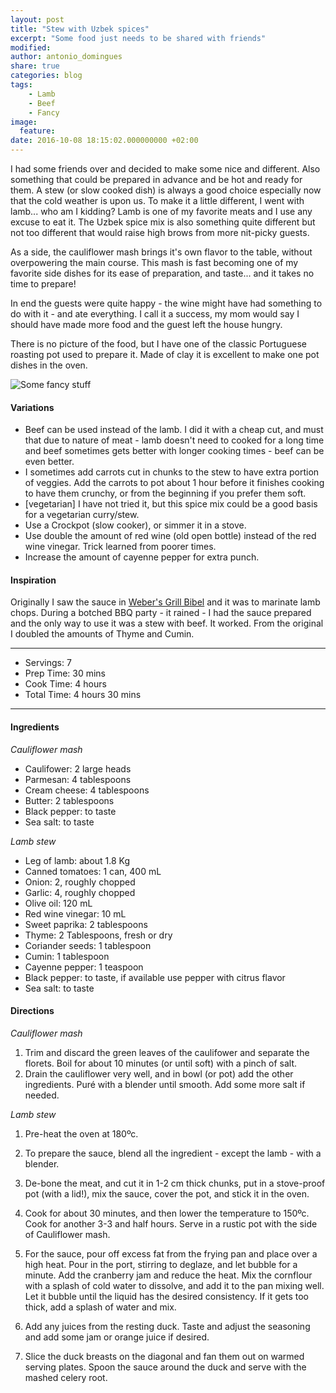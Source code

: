 ```yaml
---
layout: post
title: "Stew with Uzbek spices"
excerpt: "Some food just needs to be shared with friends"
modified:
author: antonio_domingues
share: true
categories: blog
tags:
    - Lamb
    - Beef
    - Fancy
image:
  feature:
date: 2016-10-08 18:15:02.000000000 +02:00
---
```


I had some friends over and decided to make some nice and different. Also something that could be prepared in advance and be hot and ready for them. A stew (or slow cooked dish) is always a good choice especially now that the cold weather is upon us. To make it a little different, I went with lamb... who am I kidding? Lamb is one of my favorite meats and I use any excuse to eat it. The Uzbek spice mix is also something quite different but not too different that would raise high brows from more nit-picky guests.

As a side, the cauliflower mash brings it's own flavor to the table, without overpowering the main course. This mash is fast becoming one of my favorite side dishes for its ease of preparation, and taste... and it takes no time to prepare!

In end the guests were quite happy - the wine might have had something to do with it - and ate everything. I call it a success, my mom would say I should have made more food and the guest left the house hungry.

There is no picture of the food, but I have one of the classic Portuguese roasting pot used to prepare it. Made of clay it is excellent to make one pot dishes in the oven.

![Some fancy stuff](https://dl.dropboxusercontent.com/u/9519660/foodforthepeople/img/ClayPot.jpg)


#### Variations

- Beef can be used instead of the lamb. I did it with a cheap cut, and must that due to nature of meat - lamb doesn't need to cooked for a long time and beef sometimes gets better with longer cooking times - beef can be even better.
- I sometimes add carrots cut in chunks to the stew to have extra portion of veggies. Add the carrots to pot about 1 hour before it finishes cooking to have them crunchy, or from the beginning if you prefer them soft. 
- [vegetarian] I have not tried it, but this spice mix could be a good basis for a vegetarian curry/stew. 
- Use a Crockpot (slow cooker), or simmer it in a stove.
- Use double the amount of red wine (old open bottle) instead of the red wine vinegar. Trick learned from poorer times. 
- Increase the amount of cayenne pepper for extra punch.


#### Inspiration

Originally I saw the sauce in [Weber's Grill Bibel](https://www.amazon.de/Webers-Grillbibel-GU-Weber-Grillen/dp/3833818638/) and it was to marinate lamb chops. During a botched BBQ party - it rained - I had the sauce prepared and the only way to use it was a stew with beef. It worked. From the original I doubled the amounts of Thyme and Cumin.  

---

* Servings: 7
* Prep Time:  30 mins
* Cook Time:  4 hours
* Total Time: 4 hours 30 mins

---


#### Ingredients

_Cauliflower mash_

* Caulifower: 2 large heads
* Parmesan: 4 tablespoons
* Cream cheese: 4 tablespoons
* Butter: 2 tablespoons
* Black pepper: to taste
* Sea salt: to taste

_Lamb stew_

* Leg of lamb: about 1.8 Kg
* Canned tomatoes: 1 can, 400 mL
* Onion: 2, roughly chopped
* Garlic: 4, roughly chopped
* Olive oil: 120 mL
* Red wine vinegar: 10 mL
* Sweet paprika: 2 tablespoons
* Thyme: 2 Tablespoons, fresh or dry
* Coriander seeds: 1 tablespoon
* Cumin: 1 tablespoon
* Cayenne pepper: 1 teaspoon
* Black pepper: to taste, if available use pepper with citrus flavor
* Sea salt: to taste


#### Directions

_Cauliflower mash_

1. Trim and discard the green leaves of the caulifower and separate the florets. Boil for about 10 minutes (or until soft) with a pinch of salt.
2. Drain the cauliflower very well, and in bowl (or pot) add the other ingredients. Puré with a blender until smooth. Add some more salt if needed.

_Lamb stew_

1. Pre-heat the oven at 180ºc.

2. To prepare the sauce, blend all the ingredient - except the lamb - with a blender.

3. De-bone the meat, and cut it in 1-2 cm thick chunks, put in a stove-proof pot (with a lid!), mix the sauce, cover the pot, and stick it in the oven.

4. Cook for about 30 minutes, and then lower the temperature to 150ºc. Cook for another 3-3 and half hours. Serve in a rustic pot with the side of Cauliflower mash.

4. For the sauce, pour off excess fat from the frying pan and place over a high heat. Pour in the port, stirring to deglaze, and let bubble for a minute. Add the cranberry jam and reduce the heat. Mix the cornflour with a splash of cold water to dissolve, and add it to the pan mixing well. Let it bubble until the liquid has the desired consistency. If it gets too thick, add a splash of water and mix.

5. Add any juices from the resting duck. Taste and adjust the seasoning and add some jam or orange juice if desired. 

6. Slice the duck breasts on the diagonal and fan them out on warmed serving plates. Spoon the sauce around the duck and serve with the mashed celery root.
 
